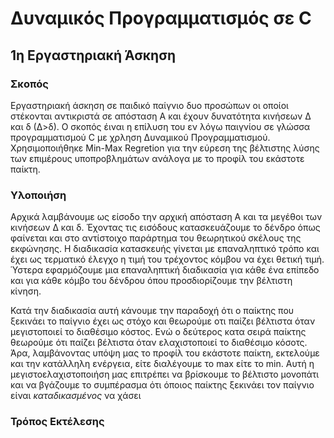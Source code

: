 # Δυναμικός Προγραμματισμός σε C


## 1η Εργαστηριακή Άσκηση
### Σκοπός 
Εργαστηριακή άσκηση σε παιδικό παίγνιο δυο προσώπων οι οποίοι στέκονται αντικριστά σε απόσταση Α και έχουν δυνατότητα κινήσεων Δ και δ (Δ>δ). 
Ο σκοπός έιναι η επίλυση του εν λόγω παιγνίου σε γλώσσα προγραμματισμού C με χρληση Δυναμικού Προγραμματισμού. 
Χρησιμοποιήθηκε Min-Max Regretion για την εύρεση της βέλτιστης λύσης των επιμέρους υποπροβλημάτων ανάλογα με το προφίλ του εκάστοτε παίκτη.

### Υλοποιήση
Αρχικά λαμβάνουμε ως είσοδο την αρχική απόσταση Α και τα μεγέθοι των κινήσεων Δ και δ. 
Έχοντας τις εισόδους κατασκευάζουμε το δένδρο όπως φαίνεται και στο αντίστοιχο παράρτημα του θεωρητικού σκέλους της εκφώνησης.
Η διαδικασία κατασκευής γίνεται με επαναληπτικό τρόπο και έχει ως τερματικό έλεγχο η τιμή του τρέχοντος κόμβου να έχει θετική τιμή.
Ύστερα εφαρμόζουμε μια επαναληπτική διαδικασία για κάθε ένα επίπεδο και για κάθε κόμβο του δένδρου όπου προσδιορίζουμε την βέλτιστη κίνηση.

Κατά την διαδικασία αυτή κάνουμε την παραδοχή ότι ο παίκτης που ξεκινάει το παίγνιο έχει ως στόχο και θεωρούμε οτι παίζει βέλτιστα όταν μεγιστοποιεί το διαθέσιμο κόστος. 
Ενώ ο δεύτερος κατα σειρά παίκτης θεωρούμε ότι παίζει βέλτιστα όταν ελαχιστοποιεί το διαθέσιμο κόσοτς. Άρα, λαμβάνοντας υπόψη μας το προφίλ του εκάστοτε παίκτη, εκτελούμε και την κατάλληλη ενέργεια, είτε διαλέγουμε το max είτε το min. Αυτή η μεγιστοελαχιστοποιήση μας επιτρέπει να βρίσκουμε το βέλτιστο μονοπάτι και να βγάζουμε το συμπέρασμα ότι όποιος παίκτης ξεκινάει τον παίγνιο είναι *καταδικασμένος* να χάσει


### Τρόπος Εκτέλεσης
